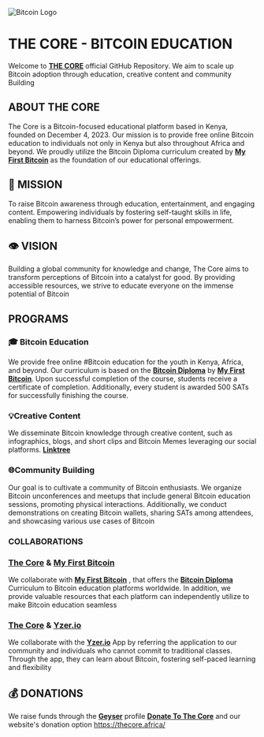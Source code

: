  ![Bitcoin Logo](https://upload.wikimedia.org/wikipedia/commons/4/46/Bitcoin.svg)
# THE CORE - BITCOIN EDUCATION
Welcome to [**THE CORE**](https://github.com/thecore21m-btc) official GitHub Repository. We aim to scale up Bitcoin adoption through education, creative content and community Building 

##  ABOUT THE CORE

The Core is a Bitcoin-focused educational platform based in Kenya, founded on December 4, 2023. Our mission 
is to provide free online Bitcoin education to individuals not only in Kenya but also throughout Africa and 
beyond. We proudly utilize the Bitcoin Diploma curriculum created by [**My First Bitcoin**](https://github.com/MyFirstBitcoin) as the foundation of our
educational offerings.

## 🚀 MISSION
To raise Bitcoin awareness through education, entertainment, and engaging content. 
Empowering individuals by fostering self-taught skills in life, enabling them to 
harness Bitcoin’s power for personal empowerment.

## 👁️ VISION
Building a global community for knowledge and change, The Core aims to transform 
perceptions of Bitcoin into a catalyst for good. By providing accessible resources, 
we strive to educate everyone on the immense potential of Bitcoin

## PROGRAMS
### 🎓 Bitcoin Education
We provide free online #Bitcoin education for the youth in Kenya, Africa, and beyond. 
Our curriculum is based on the [**Bitcoin Diploma**](https://github.com/MyFirstBitcoin/Bitcoin-Diploma) by [**My First Bitcoin**](https://github.com/MyFirstBitcoin). Upon successful 
completion of the course, students receive a certificate of completion. Additionally,
every student is awarded 500 SATs for successfully finishing the course.

### 💡Creative Content 
We disseminate Bitcoin knowledge through creative content, such as infographics, blogs, and short clips and Bitcoin Memes leveraging our social platforms. [**Linktree**](https://linktr.ee/thecore21m)

### 🌐Community Building 
Our goal is to cultivate a community of Bitcoin enthusiasts. We organize Bitcoin unconferences and meetups that include general Bitcoin education sessions, promoting physical interactions. Additionally, we conduct demonstrations on creating Bitcoin wallets, sharing SATs among attendees, and showcasing various use cases of Bitcoin

### COLLABORATIONS
### [**The Core**](https://github.com/thecore21m) & [**My First Bitcoin**](https://github.com/MyFirstBitcoin) 
We collaborate with [**My First Bitcoin**](https://github.com/MyFirstBitcoin) , that offers the [**Bitcoin Diploma**](https://github.com/MyFirstBitcoin/Bitcoin-Diploma)  Curriculum to Bitcoin education platforms worldwide. In addition, we provide valuable resources that each platform can independently utilize to make Bitcoin education seamless

### [**The Core**](https://github.com/thecore21m)  & [**Yzer.io**](https://yzer.io/)
We collaborate with the [**Yzer.io**](https://yzer.io/) App by referring the application to our community and individuals who cannot commit to traditional classes. Through the app, they can learn about Bitcoin, fostering self-paced learning and flexibility

## 💰 DONATIONS 
We raise funds through the [**Geyser**](https://twitter.com/geyserfund) profile [**Donate To The Core**](https://geyser.fund/project/thecore21m) and our website's donation option
https://thecore.africa/
<!--
**thecore21m/thecore21m** is a ✨ _special_ ✨ repository because its `README.md` (this file) appears on your GitHub profile.

Here are some ideas to get you started:

- 🔭 I’m currently working on ...
- 🌱 I’m currently learning ...
- 👯 I’m looking to collaborate on ...
- 🤔 I’m looking for help with ...
- 💬 Ask me about ...
- 📫 How to reach me: ...
- 😄 Pronouns: ...
- ⚡ Fun fact: ...
-->
<!--
**thecore21m/thecore21m** is a ✨ _special_ ✨ repository because its `README.md` (this file) appears on your GitHub profile.

Here are some ideas to get you started:

- 🔭 I’m currently working on ...
- 🌱 I’m currently learning ...
- 👯 I’m looking to collaborate on ...
- 🤔 I’m looking for help with ...
- 💬 Ask me about ...
- 📫 How to reach me: ...
- 😄 Pronouns: ...
- ⚡ Fun fact: ...
-->
